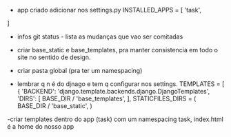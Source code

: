 - app criado adicionar nos settings.py 
INSTALLED_APPS = [
    'task',

    
]

- infos
git status - lista as mudanças que vao ser comitadas

- criar base_static e base_templates, pra manter consistencia em todo o site no sentido de design. 
- criar pasta global (pra ter um namespacing)
- lembrar q n é do djnago e tem q configurar nos settings. 
    TEMPLATES = [
        {
            'BACKEND': 'django.template.backends.django.DjangoTemplates',
            'DIRS': [
                BASE_DIR / 'base_templates',
            ],
    STATICFILES_DIRS = (
        BASE_DIR / 'base_static',
    )

-criar templates dentro do app (task) com um namespacing task, index.html é a home do nosso app

